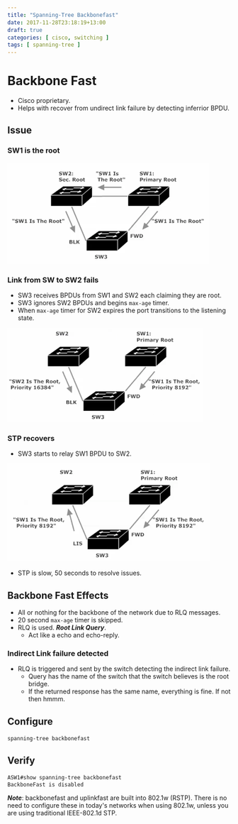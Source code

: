 ```yaml
---
title: "Spanning-Tree Backbonefast"
date: 2017-11-28T23:18:19+13:00
draft: true
categories: [ cisco, switching ]
tags: [ spanning-tree ]
---
```


# Backbone Fast
* Cisco proprietary.
* Helps with recover from undirect link failure by detecting inferrior BPDU.

## Issue
### SW1 is the root
![stp-ok](/img/stp-ok.png)

### Link from SW to SW2 fails
* SW3 receives BPDUs from SW1 and SW2 each claiming they are root.
* SW3 ignores SW2 BPDUs and begins `max-age` timer.
* When `max-age` timer for SW2 expires the port transitions to the listening state.

![stp-fail](/img/stp-fail.png)

### STP recovers
* SW3 starts to relay SW1 BPDU to SW2.

![stp-recover](/img/stp-recover.png)

* STP is slow, 50 seconds to resolve issues.

## Backbone Fast Effects
* All or nothing for the backbone of the network due to RLQ messages.
* 20 second `max-age` timer is skipped.
* RLQ is used.  *__Root Link Query__*.
  * Act like a echo and echo-reply.

### Indirect Link failure detected
* RLQ is triggered and sent by the switch detecting the indirect link failure.
  * Query has the name of the switch that the switch believes is the root bridge.
  * If the returned response has the same name, everything is fine.  If not then hmmm.

## Configure
```
spanning-tree backbonefast
```

## Verify
```
ASW1#show spanning-tree backbonefast 
BackboneFast is disabled
```

*__Note__*: backbonefast and uplinkfast are built into 802.1w (RSTP).  There is no need to configure these in today's networks when using 802.1w, unless you are using traditional IEEE-802.1d STP.